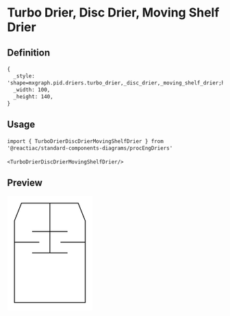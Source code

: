 # Turbo Drier, Disc Drier, Moving Shelf Drier

## Definition

```
{
  _style: 'shape=mxgraph.pid.driers.turbo_drier,_disc_drier,_moving_shelf_drier;html=1;pointerEvents=1;align=center;verticalLabelPosition=bottom;verticalAlign=top;dashed=0;',
  _width: 100,
  _height: 140,
}
```

## Usage

```
import { TurboDrierDiscDrierMovingShelfDrier } from '@reactiac/standard-components-diagrams/procEngDriers'

<TurboDrierDiscDrierMovingShelfDrier/>
```

## Preview

<img src="./turbo-drier-disc-drier-moving-shelf-drier.png" width="200"/>
